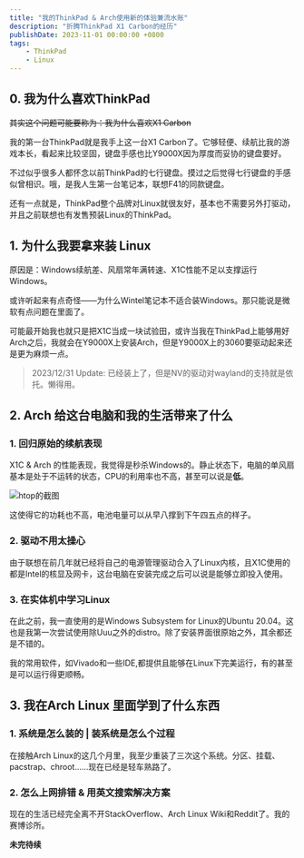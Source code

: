 ```yaml
---
title: "我的ThinkPad & Arch使用新的体验兼流水账"
description: "折腾ThinkPad X1 Carbon的经历"
publishDate: 2023-11-01 00:00:00 +0800
tags: 
    - ThinkPad
    - Linux
---
```


## 0. 我为什么喜欢ThinkPad

~~其实这个问题可能要称为：我为什么喜欢X1 Carbon~~

我的第一台ThinkPad就是我手上这一台X1 Carbon了。它够轻便、续航比我的游戏本长，看起来比较坚固，键盘手感也比Y9000X因为厚度而妥协的键盘要好。

不过似乎很多人都怀念以前ThinkPad的七行键盘。摸过之后觉得七行键盘的手感似曾相识。哦，是我人生第一台笔记本，联想F41的同款键盘。

还有一点就是，ThinkPad整个品牌对Linux就很友好，基本也不需要另外打驱动，并且之前联想也有发售预装Linux的ThinkPad。

## 1. 为什么我要拿来装 Linux 

原因是：Windows续航差、风扇常年满转速、X1C性能不足以支撑运行Windows。

或许听起来有点奇怪——为什么Wintel笔记本不适合装Windows。那只能说是微软有点问题在里面了。

可能最开始我也就只是把X1C当成一块试验田，或许当我在ThinkPad上能够用好Arch之后，我就会在Y9000X上安装Arch，但是Y9000X上的3060要驱动起来还是更为麻烦一点。

> 2023/12/31 Update:
> 已经装上了，但是NV的驱动对wayland的支持就是依托。懒得用。

## 2. Arch 给这台电脑和我的生活带来了什么

### 1. 回归原始的续航表现

X1C & Arch 的性能表现，我觉得是秒杀Windows的。静止状态下，电脑的单风扇基本是处于不运转的状态，CPU的利用率也不高，甚至可以说是**低**。

![htop的截图](https://s2.loli.net/2023/10/26/En1PwlNiL6thHRC.png)

这使得它的功耗也不高，电池电量可以从早八撑到下午四五点的样子。

### 2. 驱动不用太操心

由于联想在前几年就已经将自己的电源管理驱动合入了Linux内核，且X1C使用的都是Intel的核显及网卡，这台电脑在安装完成之后可以说是能够立即投入使用。

### 3. 在实体机中学习Linux

在此之前，我一直使用的是Windows Subsystem for Linux的Ubuntu 20.04。这也是我第一次尝试使用除Uuu之外的distro。除了安装界面很原始之外，其余都还是不错的。

我的常用软件，如Vivado和一些IDE,都提供且能够在Linux下完美运行，有的甚至是可以运行得更顺畅。

## 3. 我在Arch Linux 里面学到了什么东西

### 1. 系统是怎么装的 | 装系统是怎么个过程

在接触Arch Linux的这几个月里，我至少重装了三次这个系统。分区、挂载、pacstrap、chroot......现在已经是轻车熟路了。

### 2. 怎么上网排错 & 用英文搜索解决方案

现在的生活已经完全离不开StackOverflow、Arch Linux Wiki和Reddit了。我的赛博诊所。

**未完待续**